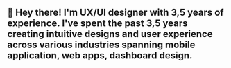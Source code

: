 ## 👋 Hey there! I'm UX/UI designer with 3,5 years of experience. I've spent the past 3,5 years creating intuitive designs and user experience across various industries spanning mobile application, web apps, dashboard design.


